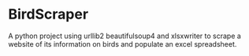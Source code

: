 # BirdScraper
A python project using urllib2 beautifulsoup4 and xlsxwriter to scrape a website of its information on birds and populate an excel spreadsheet.
